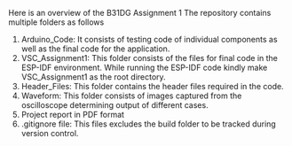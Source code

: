 Here is an overview of the B31DG Assignment 1
The repository contains multiple folders as follows
1. Arduino_Code: It consists of testing code of individual components as well as the final code for the application.
2. VSC_Assignment1: This folder consists of the files for final code in the ESP-IDF environment. While running the ESP-IDF code kindly make VSC_Assignment1 as the root directory.
3. Header_Files: This folder contains the header files required in the code.
4. Waveform: This folder consists of images captured from the oscilloscope determining output of different cases.
5. Project report in PDF format
6. .gitignore file: This files excludes the build folder to be tracked during version control.